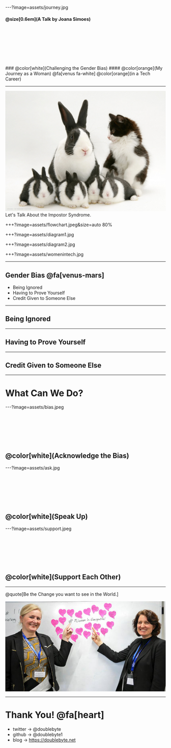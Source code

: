 ---?image=assets/journey.jpg

#### @size[0.6em](A Talk by Joana Simoes)
<br>
<br>
<br>
<br>
<br>
<br>
<br>
### @color[white](Challenging the Gender Bias)
#### @color[orange](My Journey as a Woman) @fa[venus fa-white] @color[orange](in a Tech Career)

---
<div id="left-block">
  <img src="https://raw.githubusercontent.com/doublebyte1/keynotes/dev/assets/cat.jpeg">
</div>
<div id="right-block">
Let's Talk About the Impostor Syndrome.
</div>

+++?image=assets/flowchart.jpeg&size=auto 80%


+++?image=assets/diagram1.jpg
<!-- .slide: data-background-transition="none" -->
+++?image=assets/diagram2.jpg
<!-- .slide: data-background-transition="none" -->

+++?image=assets/womenintech.jpg


---
## Gender Bias @fa[venus-mars]

* Being Ignored
* Having to Prove Yourself
* Credit Given to Someone Else

---
## Being Ignored

---
## Having to Prove Yourself

---
## Credit Given to Someone Else

---
# What Can We Do?

---?image=assets/bias.jpeg
<br>
<br>
<br>
<br>
<br>
<br>
<br>
## @color[white](Acknowledge the Bias)

---?image=assets/ask.jpg
<br>
<br>
<br>
<br>
<br>
<br>
<br>
## @color[white](Speak Up)

---?image=assets/support.jpeg
<br>
<br>
<br>
<br>
<br>
<br>
<br>
## @color[white](Support Each Other)

---
@quote[Be the Change you want to see in the World.]

![bond](assets//WIG_Speakers.jpg)

---
# Thank You! @fa[heart]

* twitter -> @doublebyte
* github -> @doublebyte1
* blog -> https://doublebyte.net

